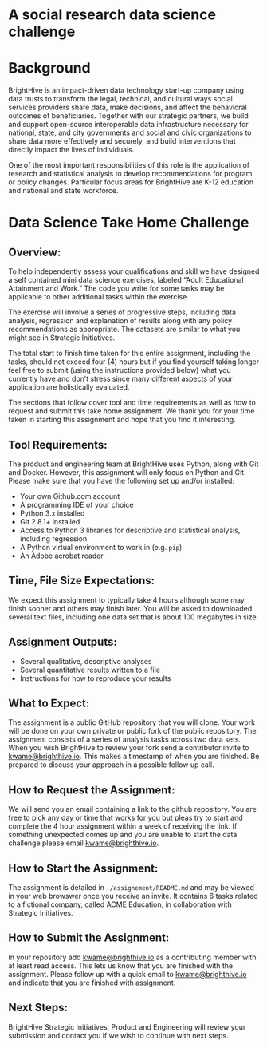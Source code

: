 # A social research data science challenge

# Background

BrightHive is an impact-driven data technology start-up company using data trusts to transform the legal, technical, and cultural ways social services providers share data, make decisions, and affect the behavioral outcomes of beneficiaries. Together with our strategic partners, we build and support open-source interoperable data infrastructure necessary for national, state, and city governments and social and civic organizations to share data more effectively and securely, and build interventions that directly impact the lives of individuals.

One of the most important responsibilities of this role is the application of research and statistical analysis to develop recommendations for program or policy changes. Particular focus areas for BrightHive are K-12 education and national and state workforce.

# Data Science Take Home Challenge
## Overview:
To help independently assess your qualifications and skill we have designed a self contained mini data science exercises, labeled “Adult Educational Attainment and Work.” The code you write for some tasks may be applicable to other additional tasks within the exercise.

The exercise will involve a series of progressive steps, including data analysis, regression and explanation of results along with any policy recommendations as appropriate. The datasets are similar to what you might see in Strategic Initiatives.

The total start to finish time taken for this entire assignment, including the tasks, should not exceed four (4) hours but if you find yourself taking longer feel free to submit (using the instructions provided below) what you currently have and don’t stress since many different aspects of your application are holistically evaluated.

The sections that follow cover tool and time requirements as well as how to request and submit this take home assignment. We thank you for your time taken in starting this assignment and hope that you find it interesting.

## Tool Requirements:
The product and engineering team at BrightHive uses Python, along with Git and Docker. However, this assignment will only focus on Python and Git. Please make sure that you have the following set up and/or installed:

* Your own Github.com account
* A programming IDE of your choice
* Python 3.x installed
* Git 2.8.1+ installed
* Access to Python 3 libraries for descriptive and statistical analysis, including regression
* A Python virtual environment to work in (e.g. `pip`)
* An Adobe acrobat reader

## Time, File Size Expectations:
We expect this assignment to typically take 4 hours although some may finish sooner and others may finish later. You will be asked to downloaded several text files, including one data set that is about 100 megabytes in size.

## Assignment Outputs:
* Several qualitative, descriptive analyses
* Several quantitative results written to a file
* Instructions for how to reproduce your results

## What to Expect:
The assignment is a public GitHub repository that you will clone.
Your work will be done on your own private or public fork of the public repository.
The assignment consists of a series of analysis tasks across two data sets.
When you wish BrightHive to review your fork send a contributor invite to kwame@brighthive.io. This makes a timestamp of when you are finished.
Be prepared to discuss your approach in a possible follow up call.

## How to Request the Assignment:
We will send you an email containing a link to the github repository. You are free to pick any day or time that works for you but pleas try to start and complete the 4 hour assignment within a week of receiving the link. If something unexpected comes up and you are unable to start the data challenge please email kwame@brighthive.io.

## How to Start the Assignment:
The assignment is detailed in `./assignement/README.md` and may be viewed in your web browswer once you receive an invite. It contains 6 tasks related to a fictional company, called ACME Education, in collaboration with Strategic Initiatives.

## How to Submit the Assignment:
In your repository add kwame@brighthive.io as a contributing member with at least read access. This lets us know that you are finished with the assignment.
Please follow up with a quick email to kwame@brighthive.io and indicate that you are finished with assignment.

## Next Steps:
BrightHive Strategic Initiatives, Product and Engineering will review your submission and contact you if we wish to continue with next steps.